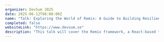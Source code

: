 ```yaml
---
organizer: DevSum 2025
date: 2025-06-12T08:00:00Z
name: "Talk: Exploring the World of Remix: A Guide to Building Resilient and Performant Web Apps"
completed: false
websiteLink: "https://www.devsum.se"
description: "This talk will cover the Remix framework, a React-based tool for building durable web applications. It will discuss its architecture, features, and advantages over traditional frameworks, along with the build process using Vite, deployment flexibility, and how Remix Route Modules simplify development by integrating data, UI, and interactivity."
---
```

